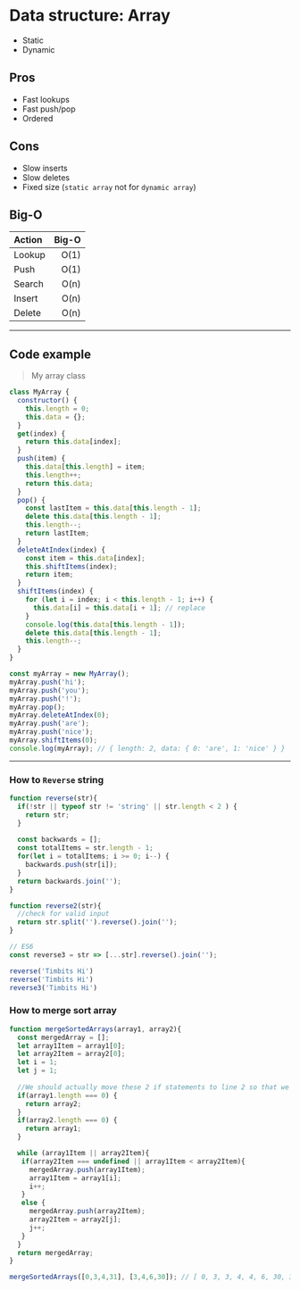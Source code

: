 # Data structure: **Array**
- Static
- Dynamic

## Pros
- Fast lookups
- Fast push/pop
- Ordered

## Cons
- Slow inserts
- Slow deletes
- Fixed size (`static array` not for `dynamic array`)

## Big-O
|Action|Big-O|
|:-----|-------:|
|Lookup|O(1)|
|Push|O(1)|
|Search|O(n)|
|Insert|O(n)|
|Delete|O(n)|

---

## Code example

> My array class
``` javascript
class MyArray {
  constructor() {
    this.length = 0;
    this.data = {};
  }
  get(index) {
    return this.data[index];
  }
  push(item) {
    this.data[this.length] = item;
    this.length++;
    return this.data;
  }
  pop() {
    const lastItem = this.data[this.length - 1];
    delete this.data[this.length - 1];
    this.length--;
    return lastItem;
  }
  deleteAtIndex(index) {
    const item = this.data[index];
    this.shiftItems(index);
    return item;
  }
  shiftItems(index) {
    for (let i = index; i < this.length - 1; i++) {
      this.data[i] = this.data[i + 1]; // replace
    }
    console.log(this.data[this.length - 1]);
    delete this.data[this.length - 1];
    this.length--;
  }
}

const myArray = new MyArray();
myArray.push('hi');
myArray.push('you');
myArray.push('!');
myArray.pop();
myArray.deleteAtIndex(0);
myArray.push('are');
myArray.push('nice');
myArray.shiftItems(0);
console.log(myArray); // { length: 2, data: { 0: 'are', 1: 'nice' } }
```

___

### How to `Reverse` string

``` javascript
function reverse(str){
  if(!str || typeof str != 'string' || str.length < 2 ) {
    return str;
  }
  
  const backwards = [];
  const totalItems = str.length - 1;
  for(let i = totalItems; i >= 0; i--) {
    backwards.push(str[i]);
  }
  return backwards.join('');
}

function reverse2(str){
  //check for valid input
  return str.split('').reverse().join('');
}

// ES6
const reverse3 = str => [...str].reverse().join('');

reverse('Timbits Hi')
reverse('Timbits Hi')
reverse3('Timbits Hi')
```

### How to merge sort array
``` javascript
function mergeSortedArrays(array1, array2){
  const mergedArray = [];
  let array1Item = array1[0];
  let array2Item = array2[0];
  let i = 1;
  let j = 1;
  
  //We should actually move these 2 if statements to line 2 so that we do the checks before we do assignments in line 3 and 4!
  if(array1.length === 0) {
    return array2;
  }
  if(array2.length === 0) {
    return array1;
  }

  while (array1Item || array2Item){
   if(array2Item === undefined || array1Item < array2Item){
     mergedArray.push(array1Item);
     array1Item = array1[i];
     i++;
   }   
   else {
     mergedArray.push(array2Item);
     array2Item = array2[j];
     j++;
   }
  }
  return mergedArray;
}

mergeSortedArrays([0,3,4,31], [3,4,6,30]); // [ 0, 3, 3, 4, 4, 6, 30, 31 ]
```
